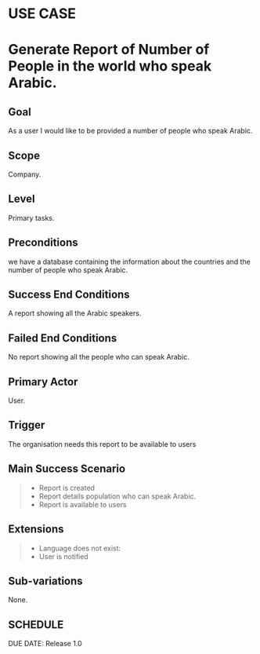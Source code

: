 # USE CASE 
# Generate Report of Number of People in the world who speak Arabic.

## Goal
As a user I would like to be provided a number of people who speak Arabic.

## Scope
Company.

## Level
Primary tasks.

## Preconditions
we have a database containing the information about the countries and the number of people who speak Arabic.


## Success End Conditions

A report showing all the Arabic speakers.

## Failed End Conditions

No report showing all the people who can speak Arabic.

## Primary Actor

User.

## Trigger
The organisation needs this report to be available to users

## Main Success Scenario

>- Report is created
>- Report details population who can speak Arabic.
>- Report is available to users

## Extensions

>- Language does not exist:
>- User is notified

## Sub-variations

None.

## SCHEDULE

DUE DATE: Release 1.0